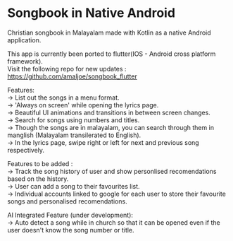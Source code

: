 # Songbook in Native Android
Christian songbook in Malayalam made with Kotlin as a native Android application.  

This app is currently been ported to flutter(IOS - Android cross platform framework).  
Visit the following repo for new updates :  
https://github.com/amaljoe/songbook_flutter  

Features:  
-> List out the songs in a menu format.  
-> 'Always on screen' while opening the lyrics page.  
-> Beautiful UI animations and transitions in between screen changes.  
-> Search for songs using numbers and titles.  
-> Though the songs are in malayalam, you can search through them in manglish (Malayalam transilerated to English).  
-> In the lyrics page, swipe right or left for next and previous song respectively.  

Features to be added :  
-> Track the song history of user and show personlised recomendations based on the history.  
-> User can add a song to their favourites list.  
-> Individual accounts linked to google for each user to store their favourite songs and personalised recomendations.  

AI Integrated Feature (under development):  
-> Auto detect a song while in church so that it can be opened even if the user doesn't know the song number or title.  
